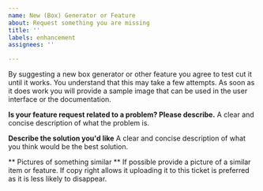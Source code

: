 ```yaml
---
name: New (Box) Generator or Feature
about: Request something you are missing
title: ''
labels: enhancement
assignees: ''

---
```


By suggesting a new box generator or other feature you agree to test cut it until it works. You understand that this may take a few attempts. As soon as it does work you will provide a sample image that can be used in the user interface or the documentation.

**Is your feature request related to a problem? Please describe.**
A clear and concise description of what the problem is.

**Describe the solution you'd like**
A clear and concise description of what you think would be the best solution.

** Pictures of something similar **
If possible provide a picture of a similar item or feature. If copy right allows it uploading it to this ticket is preferred as it is less likely to disappear.
